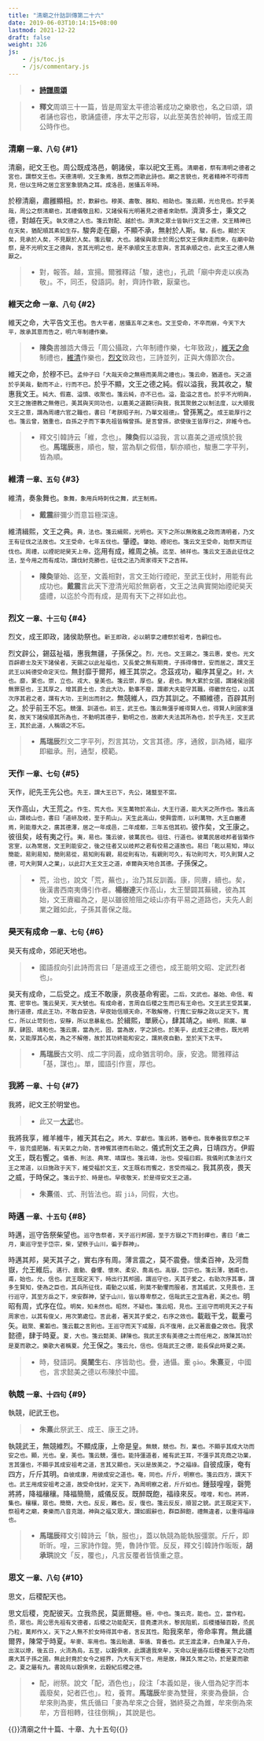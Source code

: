 ```yaml
---
title: "清廟之什詁訓傳第二十六"
date: 2019-06-03T10:14:15+08:00
lastmod: 2021-12-22
draft: false
weight: 326
js:
    - /js/toc.js
    - /js/commentary.js
---
```



> - [**詩譜周頌**](../shi-pu/#26)

> - **釋文**周頌三十一篇，皆是周室太平德洽著成功之樂歌也，名之曰頌，頌者誦也容也，歌誦盛德，序太平之形容，以此至美吿於神明，皆成王周公時作也。


### 清廟 <small>一章、八句</small> {#1}

清廟，祀文王也。周公既成洛邑，朝諸侯，率以祀文王焉。<small>清廟者，祭有清明之德者之宮也，謂祭文王也。天德清明，文王象焉，故祭之而歌此詩也。廟之言貌也，死者精神不可得而見，但以生時之居立宮室象貌為之耳。成洛邑，居攝五年時。</small>

於穆清廟，肅雝顯相。<small>於，歎辭也。穆美、肅敬、雝和、相助也。箋云顯，光也見也。於乎美哉，周公之祭清廟也，其禮儀敬且和，又諸侯有光明著見之德者來助祭。</small>濟濟多士，秉文之德，對越在天。<small>執文德之人也。箋云對配、越於也。濟濟之眾士皆執行文王之德，文王精神已在天矣，猶配順其素如生存。</small>駿奔走在廟，不顯不承，無射於人斯。<small>駿，長也。顯於天矣，見承於人矣，不見厭於人矣。箋云駿，大也。諸侯與眾士於周公祭文王俱奔走而來，在廟中助祭，是不光明文王之德與，言其光明之也，是不承順文王志意與，言其承順之也，此文王之德人無厭之。</small>

> - 對，報答。越，宣揚。爾雅釋詁「駿，速也」，孔疏「廟中奔走以疾為敬」。不，同丕，發語詞。射，齊詩作斁，厭棄也。


### 維天之命 <small>一章、八句</small> {#2}

維天之命，大平告文王也。<small>告大平者，居攝五年之末也。文王受命，不卒而崩，今天下大平，故承其意而告之，明六年制禮作樂。</small>

> - **陳奐**書雒誥大傳云「周公攝政，六年制禮作樂，七年致政」，[維天之命](#2)制禮也，[維清](#3)作樂也，[烈文](#4)致政也，三詩並列，正與大傳節次合。

維天之命，於穆不已。<small>孟仲子曰「大哉天命之無極而美周之禮也」。箋云命，猶道也。天之道於乎美哉，動而不止，行而不已。</small>於乎不顯，文王之德之純。假以溢我，我其收之，駿惠我文王。<small>純大、假嘉、溢慎、收聚也。箋云純，亦不已也。溢，盈溢之言也。於乎不光明與，文王之施德教之無倦已，美其與天同功也，以嘉美之道饒衍與我，我其聚斂之以制法度，以大順我文王之意，謂為周禮六官之職也，書曰「考朕昭子刑，乃單文祖德」。</small>曾孫篤之。<small>成王能厚行之也。箋云曾，猶重也，自孫之子而下事先祖皆稱曾孫。是言曾孫，欲使後王皆厚行之，非維今也。</small>

> - 釋文引韓詩云「維，念也」。**陳奐**假以溢我，言以嘉美之道戒慎於我也。**馬瑞辰**惠，順也，駿，當為馴之假借，馴亦順也，駿惠二字平列，皆為順。


### 維清 <small>一章、五句</small> {#3}

維清，奏象舞也。<small>象舞，象用兵時刺伐之舞，武王制焉。</small>

> - **戴震**辭彌少而意旨極深遠。

維清緝熙，文王之典。<small>典，法也。箋云緝熙，光明也。天下之所以無敗亂之政而清明者，乃文王有征伐之法故也。文王受命，七年五伐也。</small>肇禋。<small>肇始、禋祀也。箋云文王受命，始祭天而征伐也。周禮，以禋祀祀昊天上帝。</small>迄用有成，維周之禎。<small>迄至、禎祥也。箋云文王造此征伐之法，至今用之而有成功，謂伐紂克勝也，征伐之法乃周家得天下之吉祥。</small>

> - **陳奐**肇始、迄至，文義相對，言文王始行禋祀，至武王伐紂，用能有此成功也。**戴震**言此天下澄清光昭於無窮者，文王之法典實開始禋祀昊天盛禮，以迄於今而有成，是周有天下之祥如此也。


### 烈文 <small>一章、十三句</small> {#4}

烈文，成王即政，諸侯助祭也。<small>新王即政，必以朝享之禮祭於祖考，告嗣位也。</small>

烈文辟公，錫茲祉福，惠我無疆，子孫保之。<small>烈，光也。文王錫之。箋云惠，愛也。光文百辟卿士及天下諸侯者，天錫之以此祉福也，又長愛之無有期竟，子孫得傳世，安而居之，謂文王武王以純德受命定天位。</small>無封靡于爾邦，維王其崇之。念茲戎功，繼序其皇之。<small>封，大也。靡，累也。崇，立也。戎大、皇美也。箋云崇，厚也。皇，君也。無大累於女國，謂諸侯治國無罪惡也，王其厚之，增其爵土也，念此大功，勤事不廢，謂卿大夫能守其職，得繼世在位，以其次序其君之者，謂有大功，王則出而封之。</small>無競維人，四方其訓之。不顯維德，百辟其刑之。於乎前王不忘。<small>競彊、訓道也。前王，武王也。箋云無彊乎維得賢人也，得賢人則國家彊矣，故天下諸侯順其所為也，不勤明其德乎，勤明之也，故卿大夫法其所為也，於乎先王，文王武王，其於此道，人稱頌之不忘。</small>

> - **馬瑞辰**烈文二字平列，烈言其功，文言其德。序，通敘，訓為緒，繼序即繼承。刑，通型，模範。


### 天作 <small>一章、七句</small> {#5}

天作，祀先王先公也。<small>先王，謂大王已下，先公，諸盩至不窋。</small>

天作高山，大王荒之。<small>作生、荒大也。天生萬物於高山，大王行道，能大天之所作也。箋云高山，謂岐山也，書曰「道岍及岐，至于荊山」。天生此高山，使興雲雨，以利萬物，大王自豳遷焉，則能尊大之，廣其德澤，居之一年成邑，二年成都，三年五倍其初。</small>彼作矣，文王康之。彼徂矣，岐有夷之行。<small>夷，易也。箋云彼，彼萬民也。徂往、行道也。彼萬民居岐邦者皆築作宮室，以為常居，文王則能安之，後之往者又以岐邦之君有佼易之道故也。易曰「乾以易知，坤以簡能，易則易知，簡則易從，易知則有親，易從則有功，有親則可久，有功則可大，可久則賢人之德，可大則賢人之業」，以此訂大王文王之道，卓爾與天地合其德。</small>子孫保之。

> - 荒，治也，說文「荒，蕪也」，治乃其反訓義。康，同賡，續也。矣，後漢書西南夷傳引作者。**楊樹達**天作高山，太王墾闢其蕪穢，彼為其始，文王賡繼為之，是以雖彼險阻之岐山亦有平易之道路也，夫先人創業之難如此，子孫其善保之哉。


### 昊天有成命 <small>一章、七句</small> {#6}

昊天有成命，郊祀天地也。

> - 國語叔向引此詩而言曰「是道成王之德也，成王能明文昭、定武烈者也」。

昊天有成命，二后受之。成王不敢康，夙夜基命宥密。<small>二后，文武也。基始、命信、宥寬、密寧也。箋云昊天，天大號也。有成命者，言周自后稷之生而已有王命也。文王武王受其業，施行道德，成此王功，不敢自安逸，早夜始信順天命，不敢解倦，行寬仁安靜之政以定天下。寬仁，所以止苛刻也，安靜，所以息暴亂也。</small>於緝熙，單厥心，肆其靖之。<small>緝明、熙廣、單厚、肆固、靖和也。箋云廣，當為光，固，當為故，字之誤也。於美乎，此成王之德也，既光明矣，又能厚其心矣，為之不解倦，故於其功終能和安之，謂夙夜自勤，至於天下太平。</small>

> - **馬瑞辰**古文明、成二字同義，成命猶言明命。康，安逸。爾雅釋詁「基，謀也」。單，國語引作亶，厚也。


### 我將 <small>一章、十句</small> {#7}

我將，祀文王於明堂也。

> - 此又一[大武](../27/#10)也。

我將我享，維羊維牛，維天其右之。<small>將大、享獻也。箋云將，猶奉也。我奉養我享祭之羊牛，皆充盛肥腯，有天氣之力助，言神饗其德而右助之。</small>儀式刑文王之典，日靖四方。伊嘏文王，既右饗之。<small>儀善、刑法、典常、靖謀也。箋云靖，治也。受福曰嘏。我儀則式象法行文王之常道，以日施政于天下，維受福於文王，文王既右而饗之，言受而福之。</small>我其夙夜，畏天之威，于時保之。<small>箋云于於、時是也。早夜敬天，於是得安文王之道。</small>

> - **朱熹**儀、式、刑皆法也。嘏 `jiǎ`，同假，大也。


### 時邁 <small>一章、十五句</small> {#8}

時邁，巡守告祭柴望也。<small>巡守告祭者，天子巡行邦國，至于方嶽之下而封禪也，書曰「歲二月，東巡守至于岱宗，柴，望秩于山川，徧于群神」。</small>

時邁其邦，昊天其子之，實右序有周。薄言震之，莫不震疊。懷柔百神，及河喬嶽，允王維后。<small>邁行、震動、疊懼、懷來、柔安、喬高也。高嶽，岱宗也。箋云薄，猶甫也，甫，始也。允，信也。武王既定天下，時出行其邦國，謂巡守也，天其子愛之，右助次序其事，謂多生賢知，使為之臣也，其兵所征伐，甫動之以威，則莫不動懼而服者，言其威武，又見畏也，王行巡守，其至方岳之下，來安群神，望于山川，皆以尊卑祭之，信哉武王之宜為君，美之也。</small>明昭有周，式序在位。<small>明矣，知未然也。昭然，不疑也。箋云昭，見也。王巡守而明見天之子有周家也，以其有俊乂，用次第處位。言此者，著天其子愛之，右序之效也。</small>載戢干戈，載櫜弓矢。<small>戢聚、櫜韜也。箋云載之言則也。王巡守而天下咸服，兵不復用，此又著震疊之效也。</small>我求懿德，肆于時夏。<small>夏，大也。箋云懿美、肆陳也。我武王求有美德之士而任用之，故陳其功於是夏而歌之。樂歌大者稱夏。</small>允王保之。<small>箋云允，信也。信哉武王之德，能長保此時夏之美。</small>

> - 時，發語詞。**吳闓生**右、序皆助也。疊，通懾。櫜 `gāo`。**朱熹**夏，中國也，言求懿美之德以布陳於中國。


### 執競 <small>一章、十四句</small> {#9}

執競，祀武王也。

> - **朱熹**此祭武王、成王、康王之詩。

執競武王，無競維烈。不顯成康，上帝是皇。<small>無競，競也。烈，業也。不顯乎其成大功而安之也。顯，光也。皇，美也。箋云競，彊也。能持彊道者，維有武王耳，不彊乎其克商之功業，言其彊也，不顯乎其成安祖考之道，言其又顯也，天以是故美之，予之福祿。</small>自彼成康，奄有四方，斤斤其明。<small>自彼成康，用彼成安之道也。奄，同也。斤斤，明察也。箋云四方，謂天下也。武王用成安祖考之道，故受命伐紂，定天下，為周明察之君，斤斤如也。</small>鍾鼓喤喤，磬筦將將，降福穰穰。降福簡簡，威儀反反。既醉既飽，福祿來反。<small>喤喤，和也。將將，集也。穰穰，眾也。簡簡，大也。反反，難也。反，復也。箋云反反，順習之貌。武王既定天下，祭祖考之廟，奏樂而八音克諧，神與之福又眾大，謂如嘏辭也，群臣醉飽，禮無違者，以重得福祿也。</small>

> - **馬瑞辰**釋文引韓詩云「執，服也」，蓋以執競為能執服彊禦。斤斤，即昕昕。喤，三家詩作鍠。筦，魯詩作管。反反，釋文引韓詩作昄昄，**胡承珙**說文「反，覆也」，凡言反覆者皆慎重之意。


### 思文 <small>一章、八句</small> {#10}

思文，后稷配天也。

思文后稷，克配彼天。立我烝民，莫匪爾極。<small>極，中也。箋云克，能也。立，當作粒。烝，眾也。周公思先祖有文德者，后稷之功能配天，昔堯遭洪水，黎民阻飢，后稷播殖百穀，烝民乃粒，萬邦作乂，天下之人無不於女時得其中者，言反其性。</small>貽我來牟，帝命率育。無此疆爾界，陳常于時夏。<small>牟麥、率用也。箋云貽遺、率循、育養也。武王渡孟津，白魚躍入于舟，出涘以燎，後五日，火流為烏，五至，以穀俱來，此謂遺我來牟，天命以是循存后稷養天下之功而廣大其子孫之國，無此封竟於女今之經界，乃大有天下也，用是故，陳其久常之功，於是夏而歌之。夏之屬有九。書說烏以穀俱來，云穀紀后稷之德。</small>

> - 配，祔祭。說文「配，酒色也」，段注「本義如是，後人借為妃字而本義廢矣，妃者匹也」。粒，養育。**馬瑞辰**牟麥為雙聲，來麥為疊韻，合牟來則為麥，焦氏循曰「麥為牟來之合聲，猶終葵之為錐，牟來倒為來牟，方音相轉，往往倒稱」，其說是也。



{{<sign>}}清廟之什十篇、十章、九十五句{{</sign>}}